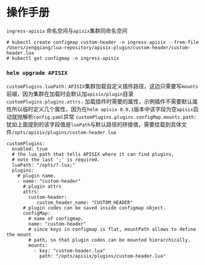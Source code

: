 # 操作手册

`ingress-apisix` 命名空间与`apisix`集群同命名空间

```=shell
# kubectl create configmap custom-header -n ingress-apisix --from-file /Users/zengqiang/lua-repository/apisix-plugin/custom-header/custom-header.lua
# kubectl get configmap -n ingress-apisix
```

### `helm upgrade APISIX`

`customPlugins.luaPath:` `APISIX`集群加载自定义插件路径，这边只需要写`mounts`前缀，因为集群在加载时会默认加`apisix/plugin`目录
`customPlugins.plugins.attrs:` 加载插件时需要的属性，示例插件不需要默认属性所以临时定义几个属性，因为在`helm apisix 0.9.1`版本中该字段为空`apisix`启动就抛解析`config.yaml`异常
`customPlugins.plugins.configMap.mounts.path:` 犹如上面提到的该字段值是`luaPath`与默认路径的拼接值，需要挂载到具体文件`/opts/apisix/plugins/custom-header.lua`

```=yaml
customPlugins:
  enabled: true
  # the lua_path that tells APISIX where it can find plugins,
  # note the last ';' is required.
  luaPath: "/opts/?.lua;"
  plugins:
    # plugin name.
    - name: "custom-header"
      # plugin attrs
      attrs:
        custom-header:
           custom_header_name: "CUSTOM_HEADER"
      # plugin codes can be saved inside configmap object.
      configMap:
        # name of configmap.
        name: "custom-header"
        # since keys in configmap is flat, mountPath allows to define the mount
        # path, so that plugin codes can be mounted hierarchically.
        mounts:
          - key: "custom-header.lua"
            path: "/opts/apisix/plugins/custom-header.lua"
```
